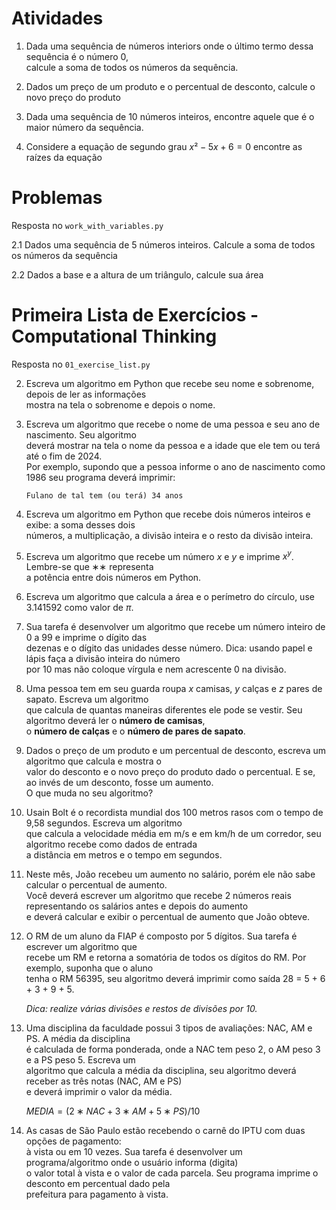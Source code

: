 # Atividades

1. Dada uma sequência de números interiors onde o último termo dessa sequência é o número 0, <br>
    calcule a soma de todos os números da sequência.

2. Dados um preço de um produto e o percentual de desconto, calcule o novo preço do produto

3. Dada uma sequência de 10 números inteiros, encontre aquele que é o maior número da sequência.

4. Considere a equação de segundo grau $x²-5x+6=0$ encontre as raízes da equação

# Problemas

Resposta no `work_with_variables.py`

2.1 Dados uma sequência de 5 números inteiros. Calcule a soma de todos os números da sequência

2.2 Dados a base e a altura de um triângulo, calcule sua área

# Primeira Lista de Exercícios - Computational Thinking

Resposta no `01_exercise_list.py`

2. Escreva um algoritmo em Python que recebe seu nome e sobrenome, depois de ler as informações <br>
mostra na tela o sobrenome e depois o nome.

3. Escreva um algoritmo que recebe o nome de uma pessoa e seu ano de nascimento. Seu algoritmo <br>
deverá mostrar na tela o nome da pessoa e a idade que ele tem ou terá até o fim de 2024. <br>
Por exemplo, supondo que a pessoa informe o ano de nascimento como 1986 seu programa deverá imprimir:

    `Fulano de tal tem (ou terá) 34 anos`

4. Escreva um algoritmo em Python que recebe dois números inteiros e exibe: a soma desses dois <br>
números, a multiplicação, a divisão inteira e o resto da divisão inteira.

5. Escreva um algoritmo que recebe um número $x$ e $y$ e imprime $x^y$. Lembre-se que ∗∗ representa <br>
a potência entre dois números em Python.

6. Escreva um algoritmo que calcula a área e o perímetro do círculo, use 3.141592 como valor de $π$.

7. Sua tarefa é desenvolver um algoritmo que recebe um número inteiro de 0 a 99 e imprime o dígito das <br>
dezenas e o dígito das unidades desse número. Dica: usando papel e lápis faça a divisão inteira do número <br>
por 10 mas não coloque vírgula e nem acrescente 0 na divisão.

8. Uma pessoa tem em seu guarda roupa $x$ camisas, $y$ calças e $z$ pares de sapato. Escreva um algoritmo <br>
que calcula de quantas maneiras diferentes ele pode se vestir. Seu algoritmo deverá ler o **número de camisas**, <br>
 o **número de calças** e o **número de pares de sapato**.

9. Dados o preço de um produto e um percentual de desconto, escreva um algoritmo que calcula e mostra o <br>
valor do desconto e o novo preço do produto dado o percentual. E se, ao invés de um desconto, fosse um aumento. <br>
O que muda no seu algoritmo?

10. Usain Bolt é o recordista mundial dos 100 metros rasos com o tempo de 9,58 segundos. Escreva um algoritmo <br>
que calcula a velocidade média em m/s e em km/h de um corredor, seu algoritmo recebe como dados de entrada <br> 
a distância em metros e o tempo em segundos. 

11. Neste mês, João recebeu um aumento no salário, porém ele não sabe calcular o percentual de aumento. <br>
Você deverá escrever um algoritmo que recebe 2 números reais representando os salários antes e depois do aumento <br>
e deverá calcular e exibir o percentual de aumento que João obteve.

12. O RM de um aluno da FIAP é composto por 5 dígitos. Sua tarefa é escrever um algoritmo que <br>
recebe um RM e retorna a somatória de todos os dígitos do RM. Por exemplo, suponha que o aluno <br>
tenha o RM 56395, seu algoritmo deverá imprimir como saída 28 = 5 + 6 + 3 + 9 + 5. <br>

    *Dica: realize várias divisões e restos de divisões por 10.*

13. Uma disciplina da faculdade possui 3 tipos de avaliações: NAC, AM e PS. A média da disciplina <br>
é calculada de forma ponderada, onde a NAC tem peso 2, o AM peso 3 e a PS peso 5. Escreva um <br>
algoritmo que calcula a média da disciplina, seu algoritmo deverá receber as três notas (NAC, AM e PS) <br>
e deverá imprimir o valor da média.

    $MEDIA = (2 ∗ NAC + 3 ∗ AM + 5 ∗ P S)/10$

14. As casas de São Paulo estão recebendo o carnê do IPTU com duas opções de pagamento: <br>
à vista ou em 10 vezes. Sua tarefa é desenvolver um programa/algoritmo onde o usuário informa (digita) <br>
o valor total à vista e o valor de cada parcela. Seu programa imprime o desconto em percentual dado pela <br>
prefeitura para pagamento à vista.